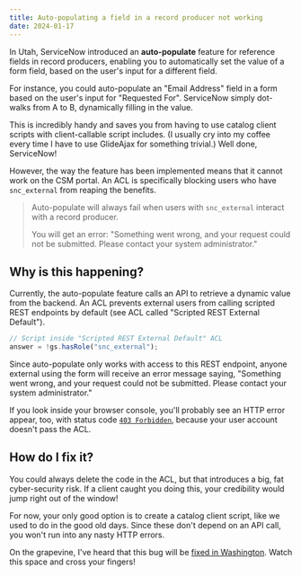 ```yaml
---
title: Auto-populating a field in a record producer not working
date: 2024-01-17
---
```


In Utah, ServiceNow introduced an **auto-populate** feature for reference fields in record producers, enabling you to automatically set the value of a form field, based on the user's input for a different field.

For instance, you could auto-populate an "Email Address" field in a form based on the user's input for "Requested For". ServiceNow simply dot-walks from A to B, dynamically filling in the value.

This is incredibly handy and saves you from having to use catalog client scripts with client-callable script includes. (I usually cry into my coffee every time I have to use GlideAjax for something trivial.) Well done, ServiceNow!

However, the way the feature has been implemented means that it cannot work on the CSM portal. An ACL is specifically blocking users who have `snc_external` from reaping the benefits.

> Auto-populate will always fail when users with `snc_external` interact with a record producer.
>
> You will get an error: "Something went wrong, and your request could not be submitted. Please contact your system administrator."

## Why is this happening?

Currently, the auto-populate feature calls an API to retrieve a dynamic value from the backend. An ACL prevents external users from calling scripted REST endpoints by default (see ACL called "Scripted REST External Default").

```js
// Script inside "Scripted REST External Default" ACL
answer = !gs.hasRole("snc_external");
```

Since auto-populate only works with access to this REST endpoint, anyone external using the form will receive an error message saying, "Something went wrong, and your request could not be submitted. Please contact your system administrator."

If you look inside your browser console, you'll probably see an HTTP error appear, too, with status code [`403 Forbidden`](https://http.cat/status/403), because your user account doesn't pass the ACL.

## How do I fix it?

You could always delete the code in the ACL, but that introduces a big, fat cyber-security risk. If a client caught you doing this, your credibility would jump right out of the window!

For now, your only good option is to create a catalog client script, like we used to do in the good old days. Since these don't depend on an API call, you won't run into any nasty HTTP errors.

On the grapevine, I've heard that this bug will be [fixed in Washington](https://www.servicenow.com/community/developer-articles/auto-populate-a-variable-based-on-a-reference-type-variable-utah/ta-p/2475511). Watch this space and cross your fingers!
